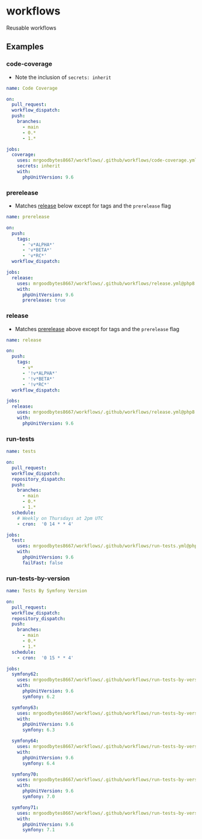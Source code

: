 # workflows
Reusable workflows

## Examples
### code-coverage
- Note the inclusion of `secrets: inherit`

```yaml
name: Code Coverage

on:
  pull_request:
  workflow_dispatch:
  push:
    branches:
      - main
      - 0.*
      - 1.*

jobs:
  coverage:
    uses: mrgoodbytes8667/workflows/.github/workflows/code-coverage.yml@php8.1-8.3
    secrets: inherit
    with:
      phpUnitVersion: 9.6
```

### prerelease
- Matches [release](#release) below except for tags and the `prerelease` flag

```yaml
name: prerelease

on:
  push:
    tags:
      - 'v*ALPHA*'
      - 'v*BETA*'
      - 'v*RC*'
  workflow_dispatch:

jobs:
  release:
    uses: mrgoodbytes8667/workflows/.github/workflows/release.yml@php8.1-8.3
    with:
      phpUnitVersion: 9.6
      prerelease: true
```

### release
- Matches [prerelease](#prerelease) above except for tags and the `prerelease` flag

```yaml
name: release

on:
  push:
    tags:
      - v*
      - '!v*ALPHA*'
      - '!v*BETA*'
      - '!v*RC*'
  workflow_dispatch:

jobs:
  release:
    uses: mrgoodbytes8667/workflows/.github/workflows/release.yml@php8.1-8.3
    with:
      phpUnitVersion: 9.6
```

### run-tests
```yaml
name: tests

on:
  pull_request:
  workflow_dispatch:
  repository_dispatch:
  push:
    branches:
      - main
      - 0.*
      - 1.*
  schedule:
    # Weekly on Thursdays at 2pm UTC
    - cron:  '0 14 * * 4'

jobs:
  test:
    uses: mrgoodbytes8667/workflows/.github/workflows/run-tests.yml@php8.1-8.3
    with:
      phpUnitVersion: 9.6
      failFast: false
```

### run-tests-by-version
```yaml
name: Tests By Symfony Version

on:
  pull_request:
  workflow_dispatch:
  repository_dispatch:
  push:
    branches:
      - main
      - 0.*
      - 1.*
  schedule:
    - cron:  '0 15 * * 4'

jobs:
  symfony62:
    uses: mrgoodbytes8667/workflows/.github/workflows/run-tests-by-version.yml@php8.1-8.3
    with:
      phpUnitVersion: 9.6
      symfony: 6.2

  symfony63:
    uses: mrgoodbytes8667/workflows/.github/workflows/run-tests-by-version.yml@php8.1-8.3
    with:
      phpUnitVersion: 9.6
      symfony: 6.3

  symfony64:
    uses: mrgoodbytes8667/workflows/.github/workflows/run-tests-by-version.yml@php8.1-8.3
    with:
      phpUnitVersion: 9.6
      symfony: 6.4

  symfony70:
    uses: mrgoodbytes8667/workflows/.github/workflows/run-tests-by-version.yml@php8.2-8.3
    with:
      phpUnitVersion: 9.6
      symfony: 7.0

  symfony71:
    uses: mrgoodbytes8667/workflows/.github/workflows/run-tests-by-version.yml@php8.2-8.3
    with:
      phpUnitVersion: 9.6
      symfony: 7.1
```